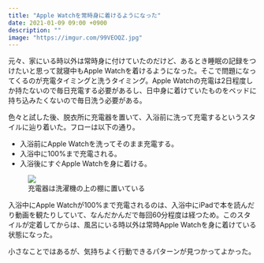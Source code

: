 ```yaml
---
title: "Apple Watchを常時身に着けるようになった"
date: 2021-01-09 09:00 +0900
description: ""
image: "https://imgur.com/99VEOQZ.jpg"
---
```


元々、家にいる時以外は常時身に付けていたのだけど、あるとき睡眠の記録をつけたいと思って就寝中もApple Watchを着けるようになった。そこで問題になってくるのが充電タイミングと洗うタイミング。Apple Watchの充電は2日程度しか持たないので毎日充電する必要があるし、日中身に着けていたものをベッドに持ち込みたくないので毎日洗う必要がある。

色々と試した後、脱衣所に充電器を置いて、入浴前に洗って充電するというスタイルに辿り着いた。フローは以下の通り。

- 入浴前にApple Watchを洗ってそのまま充電する。
- 入浴中に100%まで充電される。
- 入浴後にすぐApple Watchを身に着ける。

<figure>
    <img src="https://imgur.com/99VEOQZ.jpg">
    <figcaption>充電器は洗濯機の上の棚に置いている</figcaption>
</figure>

入浴中にApple Watchが100%まで充電されるのは、入浴中にiPadで本を読んだり動画を観たりしていて、なんだかんだで毎回60分程度は経つため。このスタイルが定着してからは、風呂にいる時以外は常時Apple Watchを身に着けている状態になった。

小さなことではあるが、気持ちよく行動できるパターンが見つかってよかった。

